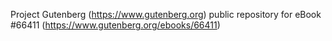 Project Gutenberg (https://www.gutenberg.org) public repository for
eBook #66411 (https://www.gutenberg.org/ebooks/66411)
